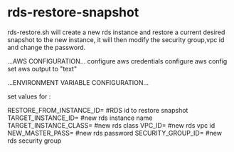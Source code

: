 # rds-restore-snapshot

rds-restore.sh will create a new rds instance and restore a current desired snapshot to the new instance, it will then modify the security group,vpc id and change the password. 

...AWS CONFIGURATION...
configure aws credentials
configure aws config
set aws output to "text"

...ENVIRONMENT VARIABLE CONFIGURATION...

set values for :


RESTORE_FROM_INSTANCE_ID=    #RDS id to restore snapshot
TARGET_INSTANCE_ID=        #new rds instance name
TARGET_INSTANCE_CLASS=    #new rds class
VPC_ID=                 #new rds vpc id
NEW_MASTER_PASS=      #new rds password
SECURITY_GROUP_ID=   #new rds security group





